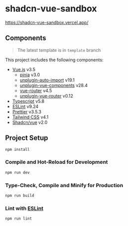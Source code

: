 # shadcn-vue-sandbox

https://shadcn-vue-sandbox.vercel.app/

## Components

> The latest template is in `template` branch

This project includes the following components:

- [Vue.js](https://vuejs.org/guide/quick-start.html) v3.5
  - [pinia](https://pinia.vuejs.org/getting-started.html) v3.0
  - [unplugin-auto-import](https://github.com/unplugin/unplugin-auto-import) v19.1
  - [unplugin-vue-components](https://github.com/unplugin/unplugin-vue-components) v28.4
  - [vue-router](https://router.vuejs.org/installation.html) v4.5
  - [unplugin-vue-router](https://uvr.esm.is/introduction) v0.12
- [Typescript](https://www.typescriptlang.org/docs/handbook/release-notes/typescript-5-8.html) v5.8
- [ESLint](https://eslint.org/docs/latest/use/getting-started) v9.24
- [Prettier](https://prettier.io/docs/install) v3.5.3
- [Tailwind CSS](https://tailwindcss.com/docs/installation/using-vite) v4.1
- [Shadcn/vue](https://www.shadcn-vue.com/docs/installation/vite.html) v2.0

## Project Setup

```sh
npm install
```

### Compile and Hot-Reload for Development

```sh
npm run dev
```

### Type-Check, Compile and Minify for Production

```sh
npm run build
```

### Lint with [ESLint](https://eslint.org/)

```sh
npm run lint
```
